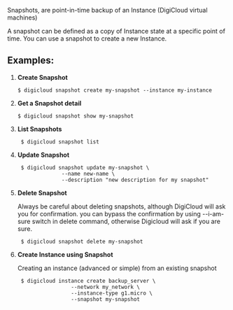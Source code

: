 Snapshots, are point-in-time backup of an Instance (DigiCloud virtual machines)

A snapshot can be defined as a copy of Instance state at a specific point of time.
You can use a snapshot to create a new Instance.


## Examples:

1. **Create Snapshot**

       $ digicloud snapshot create my-snapshot --instance my-instance

2. **Get a Snapshot detail**

       $ digicloud snapshot show my-snapshot


3. **List Snapshots**

        $ digicloud snapshot list 

4. **Update Snapshot**

        $ digicloud snapshot update my-snapshot \
                     --name new-name \
                     --description "new description for my snapshot"

5. **Delete Snapshot**

   Always be careful about deleting snapshots, although DigiCloud will ask you for confirmation. you can bypass the confirmation by using --i-am-sure switch in delete command, otherwise Digicloud will ask if you are sure.
        
        $ digicloud snapshot delete my-snapshot

6. **Create Instance using Snapshot**

   Creating an instance (advanced or simple) from an existing snapshot

        $ digicloud instance create backup_server \
                        --network my_network \
                        --instance-type g1.micro \
                        --snapshot my-snapshot